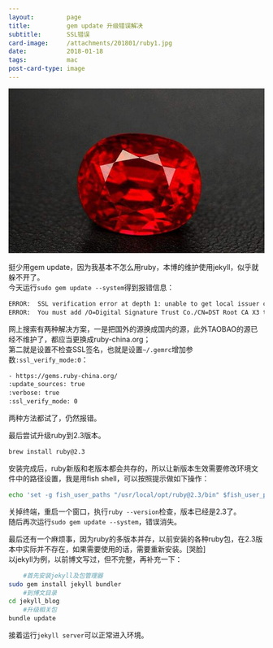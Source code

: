 ```yaml
---
layout:         page
title:          gem update 升级错误解决
subtitle:       SSL错误
card-image:     /attachments/201801/ruby1.jpg
date:           2018-01-18
tags:           mac
post-card-type: image
---
```

![](/attachments/201801/ruby1.jpg)  

挺少用gem update，因为我基本不怎么用ruby，本博的维护使用jekyll，似乎就躲不开了。  
今天运行`sudo gem update --system`得到报错信息：  
```bash
ERROR:  SSL verification error at depth 1: unable to get local issuer certificate (20)
ERROR:  You must add /O=Digital Signature Trust Co./CN=DST Root CA X3 to your local trusted store
```
网上搜索有两种解决方案，一是把国外的源换成国内的源，此外TAOBAO的源已经不维护了，都应当更换成ruby-china.org；  
第二就是设置不检查SSL签名，也就是设置`~/.gemrc`增加参数`:ssl_verify_mode:0`：  
```bash
- https://gems.ruby-china.org/
:update_sources: true
:verbose: true
:ssl_verify_mode: 0
```
两种方法都试了，仍然报错。  

最后尝试升级ruby到2.3版本。  
```bash
brew install ruby@2.3
```
安装完成后，ruby新版和老版本都会共存的，所以让新版本生效需要修改环境文件中的路径设置，我是用fish shell，可以按照提示做如下操作：  
```bash
echo 'set -g fish_user_paths "/usr/local/opt/ruby@2.3/bin" $fish_user_paths' >> ~/.config/fish/config.fish
```
关掉终端，重启一个窗口，执行`ruby --version`检查，版本已经是2.3了。  
随后再次运行`sudo gem update --system`，错误消失。  

最后还有一个麻烦事，因为ruby的多版本并存，以前安装的各种ruby包，在2.3版本中实际并不存在，如果需要使用的话，需要重新安装。[哭脸]  
以jekyll为例，以前博文写过，但不完整，再补充一下：  
```bash
	#首先安装jekyll及包管理器
sudo gem install jekyll bundler
	#到博文目录
cd jekyll_blog
	#升级相关包
bundle update
```
接着运行`jekyll server`可以正常进入环境。  

